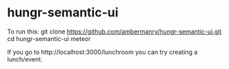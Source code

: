 # hungr-semantic-ui
To run this:
git clone https://github.com/ambermanry/hungr-semantic-ui.git
cd hungr-semantic-ui
meteor

If you go to http://localhost:3000/lunchroom you can try creating a lunch/event.
